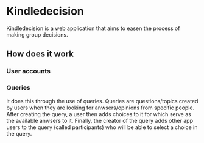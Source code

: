 # Kindledecision
Kindledecision is a web application that aims to easen the process of making group decisions.

## How does it work

### User accounts

### Queries
It does this through the use of queries. Queries are questions/topics created by users when they are looking for anwsers/opinions from specific people. After creating the query, a user then adds choices to it for which serve as the available anwsers to it. Finally, the creator of the query adds other app users to the query (called participants) who will be able to select a choice in the query. 

